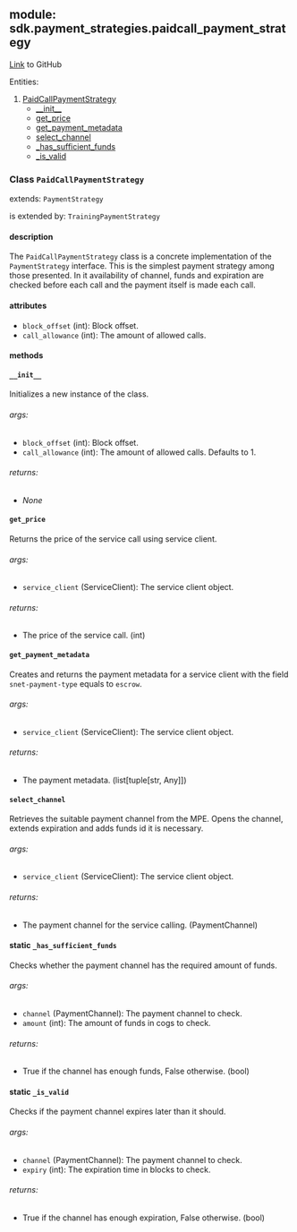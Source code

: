 ## module: sdk.payment_strategies.paidcall_payment_strategy

[Link](https://github.com/singnet/snet-sdk-python/blob/master/snet/sdk/payment_strategies/paidcall_payment_strategy.py) to GitHub

Entities:
1. [PaidCallPaymentStrategy](#class-paidcallpaymentstrategy)
   - [\_\_init\_\_](#__init__)
   - [get_price](#get_price)
   - [get_payment_metadata](#get_payment_metadata)
   - [select_channel](#select_channel)
   - [_has_sufficient_funds](#static-_has_sufficient_funds)
   - [_is_valid](#static-_is_valid)

### Class `PaidCallPaymentStrategy`

extends: `PaymentStrategy`

is extended by: `TrainingPaymentStrategy`

#### description

The `PaidCallPaymentStrategy` class is a concrete implementation of the `PaymentStrategy` interface.
This is the simplest payment strategy among those presented. In it availability of channel, funds and 
expiration are checked before each call and the payment itself is made each call.

#### attributes

- `block_offset` (int): Block offset.
- `call_allowance` (int): The amount of allowed calls.

#### methods

#### `__init__`

Initializes a new instance of the class.

###### args:

- `block_offset` (int): Block offset.
- `call_allowance` (int): The amount of allowed calls. Defaults to 1.

###### returns:

- _None_

#### `get_price`

Returns the price of the service call using service client.

###### args:

- `service_client` (ServiceClient): The service client object.

###### returns:

- The price of the service call. (int)

#### `get_payment_metadata`

Creates and returns the payment metadata for a service client with the field `snet-payment-type` equals to `escrow`.

###### args:

- `service_client` (ServiceClient): The service client object.

###### returns:

- The payment metadata. (list[tuple[str, Any]])

#### `select_channel`

Retrieves the suitable payment channel from the MPE. Opens the channel, extends expiration 
and adds funds id it is necessary.

###### args:

- `service_client` (ServiceClient): The service client object.

###### returns:

- The payment channel for the service calling. (PaymentChannel)

#### static `_has_sufficient_funds`

Checks whether the payment channel has the required amount of funds.

###### args:

- `channel` (PaymentChannel): The payment channel to check.
- `amount` (int): The amount of funds in cogs to check.

###### returns:

- True if the channel has enough funds, False otherwise. (bool)

#### static `_is_valid`

Checks if the payment channel expires later than it should.

###### args:

- `channel` (PaymentChannel): The payment channel to check.
- `expiry` (int): The expiration time in blocks to check.

###### returns:

- True if the channel has enough expiration, False otherwise. (bool)

